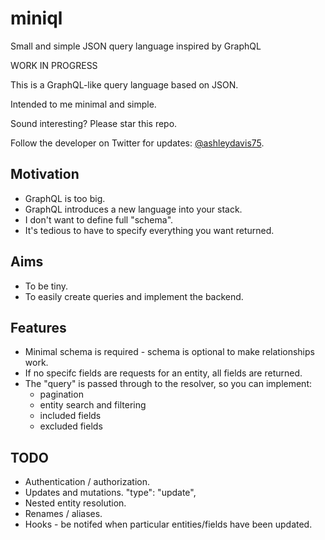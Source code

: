 # miniql

Small and simple JSON query language inspired by GraphQL

WORK IN PROGRESS

This is a GraphQL-like query language based on JSON.

Intended to me minimal and simple.

Sound interesting? Please star this repo.

Follow the developer on Twitter for updates: [@ashleydavis75](https://twitter.com/ashleydavis75).


## Motivation

- GraphQL is too big.
- GraphQL introduces a new language into your stack.
- I don't want to define full "schema".
- It's tedious to have to specify everything you want returned.

## Aims

- To be tiny.
- To easily create queries and implement the backend.


## Features

- Minimal schema is required - schema is optional to make relationships work.
- If no specifc fields are requests for an entity, all fields are returned.
- The "query" is passed through to the resolver, so you can implement:
    - pagination
    - entity search and filtering
    - included fields
    - excluded fields


## TODO

- Authentication / authorization.
- Updates and mutations.
    "type": "update",
- Nested entity resolution.
- Renames / aliases.
- Hooks - be notifed when particular entities/fields have been updated.
